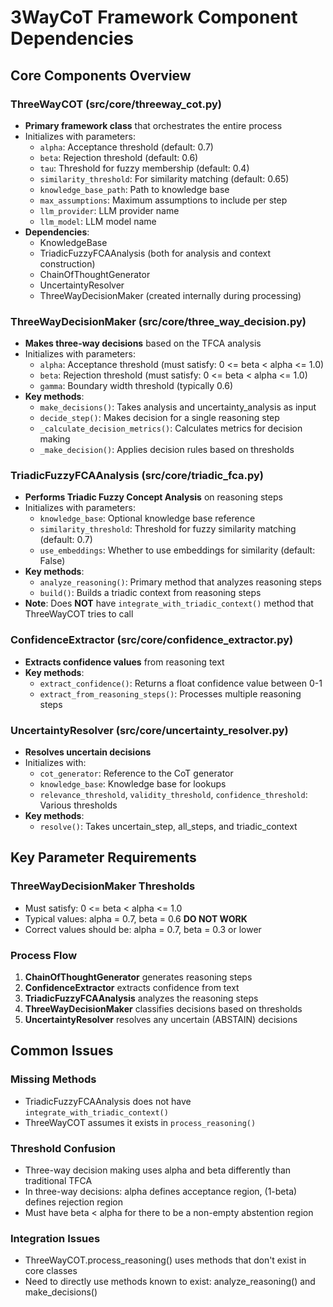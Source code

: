 # 3WayCoT Framework Component Dependencies

## Core Components Overview

### ThreeWayCOT (src/core/threeway_cot.py)
- **Primary framework class** that orchestrates the entire process
- Initializes with parameters:
  - `alpha`: Acceptance threshold (default: 0.7)
  - `beta`: Rejection threshold (default: 0.6)
  - `tau`: Threshold for fuzzy membership (default: 0.4)
  - `similarity_threshold`: For similarity matching (default: 0.65)
  - `knowledge_base_path`: Path to knowledge base
  - `max_assumptions`: Maximum assumptions to include per step
  - `llm_provider`: LLM provider name
  - `llm_model`: LLM model name
- **Dependencies**:
  - KnowledgeBase
  - TriadicFuzzyFCAAnalysis (both for analysis and context construction)
  - ChainOfThoughtGenerator
  - UncertaintyResolver
  - ThreeWayDecisionMaker (created internally during processing)

### ThreeWayDecisionMaker (src/core/three_way_decision.py)
- **Makes three-way decisions** based on the TFCA analysis
- Initializes with parameters:
  - `alpha`: Acceptance threshold (must satisfy: 0 <= beta < alpha <= 1.0)
  - `beta`: Rejection threshold (must satisfy: 0 <= beta < alpha <= 1.0)
  - `gamma`: Boundary width threshold (typically 0.6)
- **Key methods**:
  - `make_decisions()`: Takes analysis and uncertainty_analysis as input
  - `decide_step()`: Makes decision for a single reasoning step
  - `_calculate_decision_metrics()`: Calculates metrics for decision making
  - `_make_decision()`: Applies decision rules based on thresholds

### TriadicFuzzyFCAAnalysis (src/core/triadic_fca.py)
- **Performs Triadic Fuzzy Concept Analysis** on reasoning steps
- Initializes with parameters:
  - `knowledge_base`: Optional knowledge base reference
  - `similarity_threshold`: Threshold for fuzzy similarity matching (default: 0.7)
  - `use_embeddings`: Whether to use embeddings for similarity (default: False)
- **Key methods**:
  - `analyze_reasoning()`: Primary method that analyzes reasoning steps
  - `build()`: Builds a triadic context from reasoning steps
- **Note**: Does **NOT** have `integrate_with_triadic_context()` method that ThreeWayCOT tries to call

### ConfidenceExtractor (src/core/confidence_extractor.py)
- **Extracts confidence values** from reasoning text
- **Key methods**:
  - `extract_confidence()`: Returns a float confidence value between 0-1
  - `extract_from_reasoning_steps()`: Processes multiple reasoning steps

### UncertaintyResolver (src/core/uncertainty_resolver.py)
- **Resolves uncertain decisions**
- Initializes with:
  - `cot_generator`: Reference to the CoT generator
  - `knowledge_base`: Knowledge base for lookups
  - `relevance_threshold`, `validity_threshold`, `confidence_threshold`: Various thresholds
- **Key methods**:
  - `resolve()`: Takes uncertain_step, all_steps, and triadic_context

## Key Parameter Requirements

### ThreeWayDecisionMaker Thresholds
- Must satisfy: 0 <= beta < alpha <= 1.0
- Typical values: alpha = 0.7, beta = 0.6 **DO NOT WORK**
- Correct values should be: alpha = 0.7, beta = 0.3 or lower

### Process Flow
1. **ChainOfThoughtGenerator** generates reasoning steps
2. **ConfidenceExtractor** extracts confidence from text
3. **TriadicFuzzyFCAAnalysis** analyzes the reasoning steps
4. **ThreeWayDecisionMaker** classifies decisions based on thresholds
5. **UncertaintyResolver** resolves any uncertain (ABSTAIN) decisions

## Common Issues

### Missing Methods
- TriadicFuzzyFCAAnalysis does not have `integrate_with_triadic_context()`
- ThreeWayCOT assumes it exists in `process_reasoning()`

### Threshold Confusion
- Three-way decision making uses alpha and beta differently than traditional TFCA
- In three-way decisions: alpha defines acceptance region, (1-beta) defines rejection region
- Must have beta < alpha for there to be a non-empty abstention region

### Integration Issues
- ThreeWayCOT.process_reasoning() uses methods that don't exist in core classes
- Need to directly use methods known to exist: analyze_reasoning() and make_decisions()
